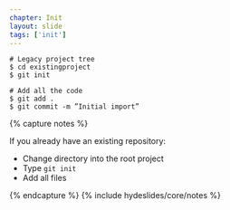 ```yaml
---
chapter: Init
layout: slide
tags: ['init']
---
```


	# Legacy project tree
	$ cd existingproject
	$ git init

	# Add all the code
	$ git add .
	$ git commit -m ”Initial import” 

{% capture notes %}

If you already have an existing repository:

* Change directory into the root project
* Type `git init`
* Add all files

{% endcapture %}
{% include hydeslides/core/notes %}